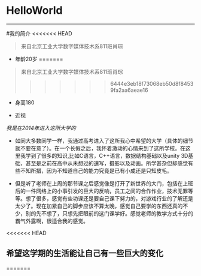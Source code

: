 # HelloWorld

---------------------------------------------------

#我的简介
<<<<<<< HEAD

> 来自北京工业大学数字媒体技术系811班肖琮

* 年龄20岁
=======

> 来自北京工业大学数字媒体技术系811班肖琮
>>>>>>> 6444e3eb18f73068eb50d8f84539fa2aa6aeae16

* 身高180

* 近视

*我是在2014年进入这所大学的*

* 如同大多数同学一样，我通过高考进入了这所我心中希望的大学（具体的细节就不要在意了）。在一个长假之后，我怀着激动的心情来到了这所学校。在这里我学到了很多的知识,比如C语言，C++语言，数据结构基础以及unity 3D基础，甚至是之前在高中从未想过的速写，摄影以及动画。所学甚杂但却感觉有些不知所措，因为不知道自己的能力究竟是已有小成还是只知皮毛。

* 但是听了老师在上周的那节课之后感觉像是打开了新世界的大门，包括在上班后的一件网络上的小事引发的巨大的反响，员工之间的合作作业，技术无罪等等。想了很多，感觉有些功课还是要自己课下努力的，对游戏行业的了解还是太少了。现在加紧自己的脚步应该不算太晚，感觉自己要学的东西还真的不少，别的先不想了，只想先把眼前的这门课学好。感觉老师的教学方式十分的霸气外露啊，很适合我的感觉。

<<<<<<< HEAD
## 希望这学期的生活能让自己有一些巨大的变化
=======

